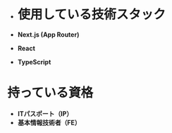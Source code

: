 - # 使用している技術スタック

- **Next.js (App Router)**
- **React**
- **TypeScript**

# 持っている資格

- **ITパスポート（IP）**
- **基本情報技術者（FE）**

<!---
Nakayama-Yuki/Nakayama-Yuki is a ✨ special ✨ repository because its `README.md` (this file) appears on your GitHub profile.
You can click the Preview link to take a look at your changes.
--->
